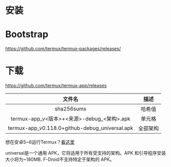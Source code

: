 # 安装

# Bootstrap

https://github.com/termux/termux-packages/releases/

# 下载


https://github.com/termux/termux-app/releases


| 文件名 | 描述 |
| :-----:| :----: |
| sha256sums | 哈希值 |
| termux-app_v<版本>+<来源>-debug_<架构>.apk | 单元格 |
| termux-app_v0.118.0+github-debug_universal.apk| 全部架构|

想在安卓5~6运行Termux？[看这里](/wiki/安装/安卓5.html)

universal是一个通用 APK，它将适用于所有受支持的架构。APK 和引导程序安装大小将为~180MB. F-Droid不支持特定于架构的 APK。

